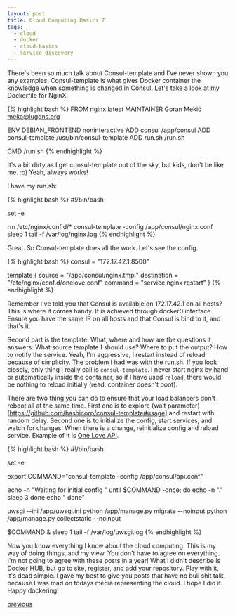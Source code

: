 ```yaml
---
layout: post
title: Cloud Computing Basics 7
tags:
  - cloud
  - docker
  - cloud-basics
  - service-discovery
---
```


There's been so much talk about Consul-template and I've never shown you any
examples. Consul-template is what gives Docker container the knowledge when
something is changed in Consul. Let's take a look at my Dockerfile for NginX:

{% highlight bash %}
FROM nginx:latest
MAINTAINER Goran Mekić <meka@lugons.org>

ENV DEBIAN_FRONTEND noninteractive
ADD consul /app/consul
ADD consul-template /usr/bin/consul-template
ADD run.sh /run.sh

CMD /run.sh
{% endhighlight %}

It's a bit dirty as I get consul-template out of the sky, but kids, don't be
like me. :o) Yeah, always works!

I have my run.sh:

{% highlight bash %}
#!/bin/bash

set -e

rm /etc/nginx/conf.d/*
consul-template -config /app/consul/nginx.conf
sleep 1
tail -f /var/log/nginx.log
{% endhighlight %}

Great. So Consul-template does all the work. Let's see the config.

{% highlight bash %}
consul = "172.17.42.1:8500"

template {
  source = "/app/consul/nginx.tmpl"
  destination = "/etc/nginx/conf.d/onelove.conf"
  command = "service nginx restart"
}
{% endhighlight %}

Remember I've told you that Consul is available on 172.17.42.1 on all hosts?
This is where it comes handy. It is achieved through docker0 interface. Ensure
you have the same IP on all hosts and that Consul is bind to it, and that's it.

Second part is the template. What, where and how are the questions it answers.
What source template I should use? Where to put the output? How to notify the
service. Yeah, I'm aggressive, I restart instead of reload because of simplicity.
The problem I had was with the run.sh. If you look closely, only thing I really
call is `consul-template`. I never start nginx by hand or automatically inside
the container, so if I have used `reload`, there would be nothing to reload
initially (read: container doesn't boot).

There are two thing you can do to ensure that your load balancers don't reboot
all at the same time. First one is to explore
(wait parameter)[https://github.com/hashicorp/consul-template#usage] and restart
with random delay. Second one is to initialize the config, start services, and
watch for changes. When there is a change, reinitialize config and reload
service. Example of it is
[One Love API](https://github.com/one-love/api/blob/master/bin/run.sh).

{% highlight bash %}
#!/bin/bash

set -e

export COMMAND="consul-template -config /app/consul/api.conf"

echo -n "Waiting for initial config "
until $COMMAND -once; do
    echo -n "."
    sleep 3
done
echo " done"

uwsgi --ini /app/uwsgi.ini
python /app/manage.py migrate --noinput
python /app/manage.py collectstatic --noinput

$COMMAND &
sleep 1
tail -f /var/log/uwsgi.log
{% endhighlight %}

Now you know everything I know about the cloud computing. This is my way of
doing things, and my view. You don't have to agree on everything. I'm not going
to agree with these posts in a year! What I didn't describe is Docker HUB, but
go to site, register, and add your repository. Play with it, it's dead simple. I
gave my best to give you posts that have no bull shit talk, because I was mad on
todays media representing the cloud. I hope I did it. Happy dockering!

[previous](/blog/2014/11/20/cloud-computing-basics-6)
